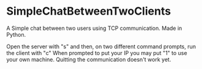 # SimpleChatBetweenTwoClients
A Simple chat between two users using TCP communication. Made in Python. 

Open the server with "s" and then, on two different command prompts, run the client with "c"
When prompted to put your IP you may put "1" to use your own machine.
Quitting the communication doesn't work yet.
